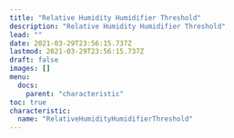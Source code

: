 ```yaml
---
title: "Relative Humidity Humidifier Threshold"
description: "Relative Humidity Humidifier Threshold"
lead: ""
date: 2021-03-29T23:56:15.737Z
lastmod: 2021-03-29T23:56:15.737Z
draft: false
images: []
menu:
  docs:
    parent: "characteristic"
toc: true
characteristic:
  name: "RelativeHumidityHumidifierThreshold"
---
```


